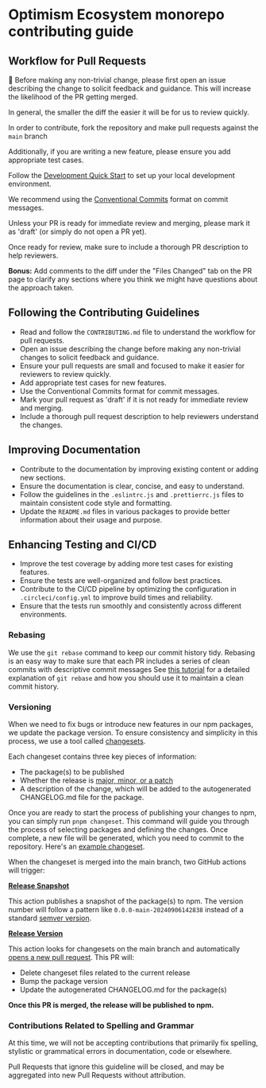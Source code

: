 # Optimism Ecosystem monorepo contributing guide

## Workflow for Pull Requests

🚨 Before making any non-trivial change, please first open an issue describing the change to solicit feedback and guidance. This will increase the likelihood of the PR getting merged.

In general, the smaller the diff the easier it will be for us to review quickly.

In order to contribute, fork the repository and make pull requests against the `main` branch

Additionally, if you are writing a new feature, please ensure you add appropriate test cases.

Follow the [Development Quick Start](https://github.com/ethereum-optimism/ecosystem?tab=readme-ov-file#development-quick-start) to set up your local development environment.

We recommend using the [Conventional Commits](https://www.conventionalcommits.org/en/v1.0.0/) format on commit messages.

Unless your PR is ready for immediate review and merging, please mark it as 'draft' (or simply do not open a PR yet).

Once ready for review, make sure to include a thorough PR description to help reviewers.

**Bonus:** Add comments to the diff under the "Files Changed" tab on the PR page to clarify any sections where you think we might have questions about the approach taken.

## Following the Contributing Guidelines

- Read and follow the `CONTRIBUTING.md` file to understand the workflow for pull requests.
- Open an issue describing the change before making any non-trivial changes to solicit feedback and guidance.
- Ensure your pull requests are small and focused to make it easier for reviewers to review quickly.
- Add appropriate test cases for new features.
- Use the Conventional Commits format for commit messages.
- Mark your pull request as 'draft' if it is not ready for immediate review and merging.
- Include a thorough pull request description to help reviewers understand the changes.

## Improving Documentation

- Contribute to the documentation by improving existing content or adding new sections.
- Ensure the documentation is clear, concise, and easy to understand.
- Follow the guidelines in the `.eslintrc.js` and `.prettierrc.js` files to maintain consistent code style and formatting.
- Update the `README.md` files in various packages to provide better information about their usage and purpose.

## Enhancing Testing and CI/CD

- Improve the test coverage by adding more test cases for existing features.
- Ensure the tests are well-organized and follow best practices.
- Contribute to the CI/CD pipeline by optimizing the configuration in `.circleci/config.yml` to improve build times and reliability.
- Ensure that the tests run smoothly and consistently across different environments.

### Rebasing

We use the `git rebase` command to keep our commit history tidy.
Rebasing is an easy way to make sure that each PR includes a series of clean commits with descriptive commit messages
See [this tutorial](https://docs.gitlab.com/ee/topics/git/git_rebase.html) for a detailed explanation of `git rebase` and how you should use it to maintain a clean commit history.

### Versioning

When we need to fix bugs or introduce new features in our npm packages, we update the package version. To ensure consistency and simplicity in this process, we use a tool called [changesets](https://github.com/changesets/changesets).

Each changeset contains three key pieces of information:

- The package(s) to be published
- Whether the release is [major, minor, or a patch](https://semver.org/)
- A description of the change, which will be added to the autogenerated CHANGELOG.md file for the package.

Once you are ready to start the process of publishing your changes to npm, you can simply run `pnpm changeset`. This command will guide you through the process of selecting packages and defining the changes. Once complete, a new file will be generated, which you need to commit to the repository. Here's an [example changeset](https://github.com/ethereum-optimism/ecosystem/blob/500f8ec30fbeda4bd675457f68e3f877f2533a03/.changeset/purple-rocks-destroy.md?plain=1).

When the changeset is merged into the main branch, two GitHub actions will trigger:

**[Release Snapshot](https://github.com/ethereum-optimism/ecosystem/blob/main/.github/workflows/release-snapshot.yml)**

This action publishes a snapshot of the package(s) to npm. The version number will follow a pattern like `0.0.0-main-20240906142838` instead of a standard [semver version](https://semver.org/).

**[Release Version](https://github.com/ethereum-optimism/ecosystem/blob/main/.github/workflows/release.yml)**

This action looks for changesets on the main branch and automatically [opens a new pull request](https://github.com/ethereum-optimism/ecosystem/pull/462). This PR will:

- Delete changeset files related to the current release
- Bump the package version
- Update the autogenerated CHANGELOG.md for the package(s)

**Once this PR is merged, the release will be published to npm.**

### Contributions Related to Spelling and Grammar

At this time, we will not be accepting contributions that primarily fix
spelling, stylistic or grammatical errors in documentation, code or elsewhere.

Pull Requests that ignore this guideline will be closed,
and may be aggregated into new Pull Requests without attribution.

